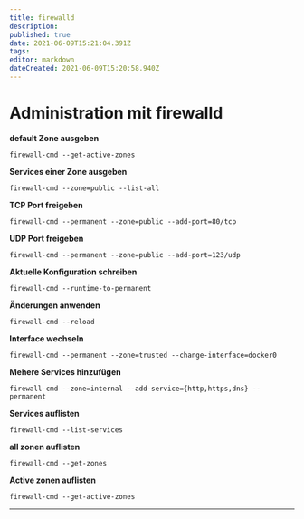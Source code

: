 ```yaml
---
title: firewalld
description: 
published: true
date: 2021-06-09T15:21:04.391Z
tags: 
editor: markdown
dateCreated: 2021-06-09T15:20:58.940Z
---
```


# Administration mit firewalld


**default Zone ausgeben**

`firewall-cmd --get-active-zones`

**Services einer Zone ausgeben**

`firewall-cmd --zone=public --list-all`

**TCP Port freigeben**

`firewall-cmd --permanent --zone=public --add-port=80/tcp`

**UDP Port freigeben**

`firewall-cmd --permanent --zone=public --add-port=123/udp`

**Aktuelle Konfiguration schreiben**

`firewall-cmd --runtime-to-permanent`

**Änderungen anwenden**

`firewall-cmd --reload`

**Interface wechseln**

`firewall-cmd --permanent --zone=trusted --change-interface=docker0`

**Mehere Services hinzufügen**

`firewall-cmd --zone=internal --add-service={http,https,dns} --permanent`

**Services auflisten**

`firewall-cmd --list-services`

**all zonen auflisten**

`firewall-cmd --get-zones`

**Active zonen auflisten**

`firewall-cmd --get-active-zones`

****
